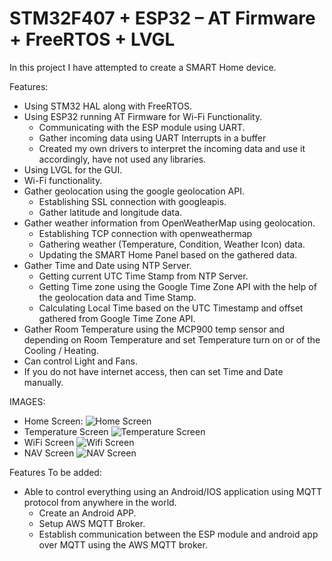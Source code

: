 # STM32F407 + ESP32 – AT Firmware + FreeRTOS + LVGL

In this project I have attempted to create a SMART Home device.

Features: 
* Using STM32 HAL along with FreeRTOS.
* Using ESP32 running AT Firmware for Wi-Fi Functionality.
  * Communicating with the ESP module using UART.
  * Gather incoming data using UART Interrupts in a buffer
  * Created my own drivers to interpret the incoming data and use it accordingly, have not used any libraries.
* Using LVGL for the GUI.
* Wi-Fi functionality.
* Gather geolocation using the google geolocation API.
  * Establishing SSL connection with googleapis.
  * Gather latitude and longitude data.  
* Gather weather information from OpenWeatherMap using geolocation.
  * Establishing TCP connection with openweathermap
  * Gathering weather (Temperature, Condition, Weather Icon) data.
  * Updating the SMART Home Panel based on the gathered data.
* Gather Time and Date using NTP Server.
  * Getting current UTC Time Stamp from NTP Server.
  * Getting Time zone using the Google Time Zone API with the help of the geolocation data and Time Stamp.
  * Calculating Local Time based on the UTC Timestamp and offset gathered from Google Time Zone API. 
* Gather Room Temperature using the MCP900 temp sensor and depending on Room Temperature and set Temperature turn on or of the Cooling / Heating.
* Can control Light and Fans.
* If you do not have internet access, then can set Time and Date manually.

IMAGES:
* Home Screen:
![Home Screen](https://github.com/user-attachments/assets/e183c80f-2757-4bdb-9e91-a8914fc68261)
* Temperature Screen
![Temperature Screen](https://github.com/user-attachments/assets/431b4609-8a92-442b-ad04-d34ac3354316)
* WiFi Screen
![Wifi Screen](https://github.com/user-attachments/assets/b0ff5c12-5b9d-41bc-b240-ec5cd2636130)
* NAV Screen
![NAV Screen](https://github.com/user-attachments/assets/17b5fbf4-e6b5-4732-ae96-7da9a1fab323)

Features To be added:
* Able to control everything using an Android/IOS application using MQTT protocol from anywhere in the world.
  * Create an Android APP.
  * Setup AWS MQTT Broker.
  * Establish communication between the ESP module and android app over MQTT using the AWS MQTT broker.
